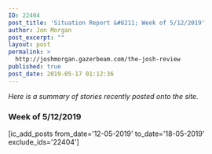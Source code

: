 ```yaml
---
ID: 22404
post_title: 'Situation Report &#8211; Week of 5/12/2019'
author: Jon Morgan
post_excerpt: ""
layout: post
permalink: >
  http://joshmorgan.gazerbeam.com/the-josh-review
published: true
post_date: 2019-05-17 01:12:36
---
```

<!-- wp:tadv/classic-paragraph -->
<p><em>Here is a summary of stories recently posted onto the site.</em></p>
<h3 data-tadv-p="keep">Week of 5/12/2019</h3>
<p>[ic_add_posts from_date='12-05-2019' to_date='18-05-2019' exclude_ids='22404']</p>
<p> </p>
<!-- /wp:tadv/classic-paragraph -->